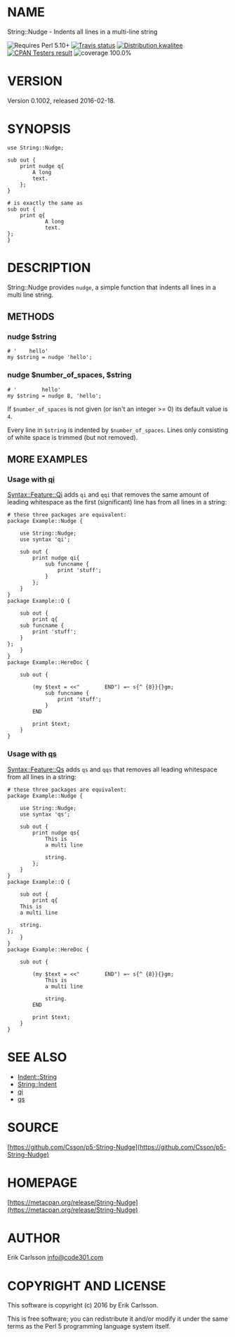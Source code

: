 # NAME

String::Nudge - Indents all lines in a multi-line string

<div>
    <p>
    <img src="https://img.shields.io/badge/perl-5.10+-blue.svg" alt="Requires Perl 5.10+" />
    <a href="https://travis-ci.org/Csson/p5-String-Nudge"><img src="https://api.travis-ci.org/Csson/p5-String-Nudge.svg?branch=master" alt="Travis status" /></a>
    <a href="http://cpants.cpanauthors.org/dist/String-Nudge-0.1002"><img src="https://badgedepot.code301.com/badge/kwalitee/String-Nudge/0.1002" alt="Distribution kwalitee" /></a>
    <a href="http://matrix.cpantesters.org/?dist=String-Nudge%200.1002"><img src="https://badgedepot.code301.com/badge/cpantesters/String-Nudge/0.1002" alt="CPAN Testers result" /></a>
    <img src="https://img.shields.io/badge/coverage-100.0%-brightgreen.svg" alt="coverage 100.0%" />
    </p>
</div>

# VERSION

Version 0.1002, released 2016-02-18.

# SYNOPSIS

    use String::Nudge;

    sub out {
        print nudge q{
            A long
            text.
        };
    }

    # is exactly the same as
    sub out {
        print q{
                A long
                text.
    };
    }

# DESCRIPTION

String::Nudge provides `nudge`, a simple function that indents all lines in a multi line string.

## METHODS

### nudge $string

    # '    hello'
    my $string = nudge 'hello';

### nudge $number\_of\_spaces, $string

    # '        hello'
    my $string = nudge 8, 'hello';

If `$number_of_spaces` is not given (or isn't an integer >= 0) its default value is `4`.

Every line in `$string` is indented by `$number_of_spaces`. Lines only consisting of white space is trimmed (but not removed).

## MORE EXAMPLES

### Usage with [qi](https://metacpan.org/pod/Syntax::Feature::Qi)

[Syntax::Feature::Qi](https://metacpan.org/pod/Syntax::Feature::Qi) adds `qi` and `qqi` that removes the same amount of leading whitespace as the first (significant) line has from all lines in a string:

    # these three packages are equivalent:
    package Example::Nudge {

        use String::Nudge;
        use syntax 'qi';

        sub out {
            print nudge qi{
                sub funcname {
                    print 'stuff';
                }
            };
        }
    }
    package Example::Q {

        sub out {
            print q{
        sub funcname {
            print 'stuff';
        }
    };
        }
    }
    package Example::HereDoc {

        sub out {

            (my $text = <<"        END") =~ s{^ {8}}{}gm;
                sub funcname {
                    print 'stuff';
                }
            END

            print $text;
        }
    }

### Usage with [qs](https://metacpan.org/pod/Syntax::Feature::Qs)

[Syntax::Feature::Qs](https://metacpan.org/pod/Syntax::Feature::Qs) adds `qs` and `qqs` that removes all leading whitespace from all lines in a string:

    # these three packages are equivalent:
    package Example::Nudge {

        use String::Nudge;
        use syntax 'qs';

        sub out {
            print nudge qs{
                This is
                a multi line

                string.
            };
        }
    }
    package Example::Q {

        sub out {
            print q{
        This is
        a multi line

        string.
    };
        }
    }
    package Example::HereDoc {

        sub out {

            (my $text = <<"        END") =~ s{^ {8}}{}gm;
                This is
                a multi line

                string.
            END

            print $text;
        }
    }

# SEE ALSO

- [Indent::String](https://metacpan.org/pod/Indent::String)
- [String::Indent](https://metacpan.org/pod/String::Indent)
- [qi](https://metacpan.org/pod/Syntax::Feature::Qi)
- [qs](https://metacpan.org/pod/Syntax::Feature::Qs)

# SOURCE

[https://github.com/Csson/p5-String-Nudge](https://github.com/Csson/p5-String-Nudge)

# HOMEPAGE

[https://metacpan.org/release/String-Nudge](https://metacpan.org/release/String-Nudge)

# AUTHOR

Erik Carlsson <info@code301.com>

# COPYRIGHT AND LICENSE

This software is copyright (c) 2016 by Erik Carlsson.

This is free software; you can redistribute it and/or modify it under
the same terms as the Perl 5 programming language system itself.
